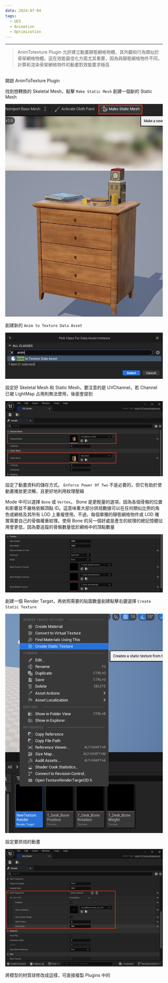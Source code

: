 ```yaml
---
date: 2024-07-04
tags:
  - UE5
  - Animation
  - Optimization
---
```

---
>AnimTotexture Plugin 允許建立動畫靜態網格物體，其外觀和行為類似於骨架網格物體。這在效能最佳化方面尤其重要，因為與靜態網格物件不同，計算和渲染骨架網格物件的動畫對效能要求極高

<br>
開啟 AnimToTexture Plugin

找到想轉換的 Skeletal Mesh，點擊 `Make Static Mesh` 創建一個新的 Static Mesh

![screenshot 2024-07-13 at 11.54.51 AM|500](https://raw.githubusercontent.com/agin0634/DuriShen_DevNote/main/Archives/Images/screenshot%202024-07-13%20at%2011.54.51%20AM.jpg)

創建新的 `Anim to Texture Data Asset`

![screenshot 2024-07-13 at 11.56.57 AM](https://raw.githubusercontent.com/agin0634/DuriShen_DevNote/main/Archives/Images/screenshot%202024-07-13%20at%2011.56.57%20AM.jpg)

設定好 Skeletal Mesh 和 Static Mesh，要注意的是 UVChannel，若 Channel 已被 LightMap 占用則無法使用，後面會提到

![screenshot 2024-07-13 at 11.58.24 AM](https://raw.githubusercontent.com/agin0634/DuriShen_DevNote/main/Archives/Images/screenshot%202024-07-13%20at%2011.58.24%20AM.jpg)

設定了動畫資料的儲存方式。 `Enforce Power Of Two` 不是必要的，但它有助於使動畫播放更流暢，且更好地利用紋理壓縮

Mode 中可以選擇 `Bone` 或 `Vertex`。 Bone 是更輕量的選項，因為各個骨骼的位置和影響並不嚴格依賴頂點 ID。這意味著大部分烘焙數據可以在任何類似比例的角色或網格及其所有 LOD 上重複使用。不過，每個單獨的靜態網格物件或 LOD 確實需要自己的骨骼權重紋理。使用 Bone 的另一個好處是產生的紋理的總記憶體佔用會更低，因為要追蹤的骨骼數量低於網格中的頂點數量

![screenshot 2024-07-13 at 12.00.47 PM](https://raw.githubusercontent.com/agin0634/DuriShen_DevNote/main/Archives/Images/screenshot%202024-07-13%20at%2012.00.47%20PM.jpg)

創建一個 Render Target，再依照需要的貼圖數量創建點擊右鍵選擇 `Create Static Texture`

![screenshot 2024-07-13 at 12.01.53 PM|500](https://raw.githubusercontent.com/agin0634/DuriShen_DevNote/main/Archives/Images/screenshot%202024-07-13%20at%2012.01.53%20PM.jpg)

設定要烘焙的動畫

![screenshot 2024-07-13 at 12.02.41 PM](https://raw.githubusercontent.com/agin0634/DuriShen_DevNote/main/Archives/Images/screenshot%202024-07-13%20at%2012.02.41%20PM.jpg)

將模型的材質球修改成這樣，可直接複製 Plugins 中的
